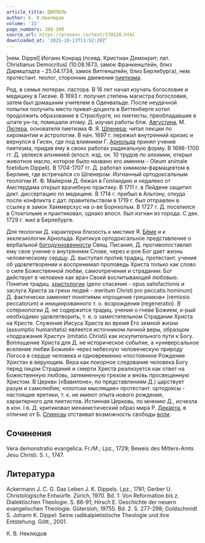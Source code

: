 ```yaml
---
article_title: ДИППЕЛЬ
author: К. В.Неклюдов
volume: '15'
page_numbers: 389-390
source_url: https://pravenc.ru/text/178528.html
downloaded_at: '2025-10-13T11:52:28Z'
---
```


[нем. Dippel] Иоганн Конрад (псевд. Кристиан Демокрит; лат. Christianus Democritus) (10.08.1673, замок Франкенштейн, близ Дармштадта - 25.04.1734, замок Витгенштейн, близ Берлебурга), нем. протестант. теолог, сторонник движения [пиетизма](https://pravenc.ru/text/пиетизм.html).

Род. в семье лютеран. пастора. В 16 лет начал изучать богословие и медицину в Гисене. В 1693 г. получил степень магистра богословия, затем был домашним учителем в Оденвальде. После неудачной попытки получить место приват-доцента в Виттенберге хотел продолжить образование в Страсбурге, но пиетисты, преобладавшие в штате ун-та, помешали этому. Д. изучал работы блж. [Августина](https://pravenc.ru/text/АВГУСТИН.html), М. [Лютера](https://pravenc.ru/text/Лютер.html), основателя пиетизма Ф. Я. [Шпенера](https://pravenc.ru/text/Шпенер.html); читал лекции по хиромантии и астрологии. В нач. 1697 г. пережил внутренний кризис и вернулся в Гисен, где под влиянием Г. [Арнольда](https://pravenc.ru/text/Арнольда.html) принял учение пиетизма, придав ему в своих работах радикальную форму. В 1698-1700 гг. Д. увлекся алхимией (впосл. изд. ок. 10 трудов по алхимии, открыл животное масло, которое было названо его именем - Oleum animale foetidum Dippeli). В 1704-1707 гг. Д. работал химиком-фармацевтом в Берлине, где встречался со Шпенером. Изгнанный ортодоксальным теологом И. Ф. Майером Д. бежал в Голландию и недалеко от Амстердама открыл врачебную практику. В 1711 г. в Лейдене защитил докт. диссертацию по медицине. В 1714 г. прибыл в Альтону, откуда после конфликта с дат. правительством в 1719 г. был отправлен в ссылку в замок Хаммерсхус на о-ве Борнхольм. В 1727 г. Д. поселился в Стокгольме и практиковал, однако впосл. был изгнан из города. С дек. 1729 г. жил в Берлебурге.

Для теологии Д. характерна близость к мистике Я. [Бёме](https://pravenc.ru/text/Бёме.html) и к экклезиологии Арнольда. Критикуя ортодоксальное представление о вербальной [богодухновенности](https://pravenc.ru/text/богодухновенности.html) Свящ. Писания, Д. противопоставлял ему свое учение о внутреннем Слове, через к-рое Бог дает жизнь человеческому сердцу. Д. выступал против традиц. протестант. учения об удовлетворении и воспринимал проповедь Христа только как слово о силе Божественной любви, самоотречении и страдании: Бог действует в человеке как врач Своей воспитывающей любовью. Понятия традиц. [христологии](https://pravenc.ru/text/христологии.html) (дело спасения - opus satisfactionis и заслуга Христа за грехи людей - meritum Christi pro peccatis hominum) Д. фактически заменяет понятиями «прощение грешников» (remissio peccatorum) и инициированного т. о. возрождения (regeneratio). В сотериологии Д. не содержится традиц. учения о гневе Божием, к-рый необходимо удовлетворить, т. е. о заместительном Страдании Христа на Кресте. Служение Иисуса Христа во время Его земной жизни (assumptio humanitatis) является источником личной веры, образцом «подражания Христу» (imitatio Christi) как искупительного пути к Богу. Воплощение Христа для Д. не историческое событие, а «универсальное вселение любви Божией» через небесную человеческую природу Логоса в сердце человека и одновременно «постоянное Рождение Христа» в верующем. Вера как покорное следование человека Богу перед лицом Страданий и смерти Христа реализуется как ответ на Божественную любовь, затемненную грехом и вновь просвещенную Христом. В Церкви («Вавилоне», по представлениям Д.) царствует разум и самолюбие; «плотски мыслящие» протестант. ортодоксы - настоящие еретики, т. к. не имеют опыта нового рождения, характерного для пиетистов. Истинная Церковь, по мнению Д., исчезла в кон. I в. Д. критиковал механистический образ мира Р. [Декарта](https://pravenc.ru/text/Декарт.html), в отличие от Б. [Спинозы](https://pravenc.ru/text/Спиноза.html) отстаивал возможность свободы [воли](https://pravenc.ru/text/воли.html).

## Сочинения

Vera demonstratio evangelica. Fr./M.; Lpz., 1729; Beweis des Mitlers-Amts Jesu Christi. S. l., 1747.

## Литература

Ackermann J. C. G. Das Leben J. K. Dippels. Lpz., 1781; Gerber U. Christologische Entwürfe. Zürich, 1970. Bd. 1: Von Reformation bis z. Dialektischen Theologie. S. 86-91; Hirsch E. Geschichte der neuern evangelischen Theologie. Gütersloh, 19755. Bd. 2. S. 277-298; Goldschmidt S. Johann K. Dippel: Seine radikalpietistische Theologie und ihre Entstehung. Gött., 2001.

К. В.  Неклюдов
